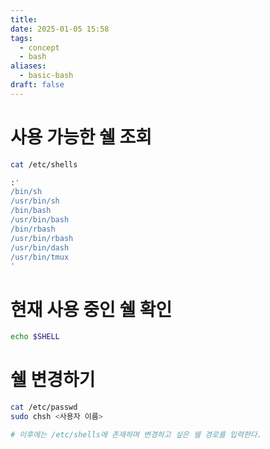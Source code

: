 ```yaml
---
title: 
date: 2025-01-05 15:58
tags:
  - concept
  - bash
aliases:
  - basic-bash
draft: false
---
```

# 사용 가능한 쉘 조회

```bash title="호스트가 보유한 모든 쉘" {} // showLineNumbers{number}
cat /etc/shells

:'
/bin/sh
/usr/bin/sh
/bin/bash
/usr/bin/bash
/bin/rbash
/usr/bin/rbash
/usr/bin/dash
/usr/bin/tmux
'
```

# 현재 사용 중인 쉘 확인

```sh title="" {} // showLineNumbers{number}
echo $SHELL
```

# 쉘 변경하기

```bash title="" {} /shells/ showLineNumbers{number}
cat /etc/passwd
sudo chsh <사용자 이름>

# 이후에는 /etc/shells에 존재하며 변경하고 싶은 쉘 경로를 입력한다.
```

